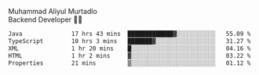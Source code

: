 Muhammad Aliyul Murtadlo
<br>
Backend Developer 👨‍💻
<br>
<!--START_SECTION:waka-->

```txt
Java              17 hrs 43 mins  █████████████▓░░░░░░░░░░░   55.09 %
TypeScript        10 hrs 3 mins   ███████▓░░░░░░░░░░░░░░░░░   31.27 %
XML               1 hr 20 mins    █░░░░░░░░░░░░░░░░░░░░░░░░   04.16 %
HTML              1 hr 2 mins     ▓░░░░░░░░░░░░░░░░░░░░░░░░   03.22 %
Properties        21 mins         ▒░░░░░░░░░░░░░░░░░░░░░░░░   01.12 %
```

<!--END_SECTION:waka-->
